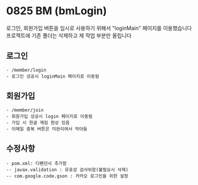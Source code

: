 # 0825 BM (bmLogin)
로그인, 회원가입 버튼을 임시로 사용하기 위해서 "loginMain" 페이지를 이용했습니다  
프로젝트에 기존 폴더는 삭제하고 제 작업 부분만 올립니다  
## 로그인  
	- /member/login  
	- 로그인 성공시 loginMain 페이지로 이동됨  
## 회원가입  
	- /member/join  
	- 회원가입 성공시 login 페이지로 이동됨  
	- 가입 시 한글 깨짐 현상 있음  
	- 이메일 중복 버튼은 미완이여서 막아둠
## 수정사항
	- pom.xml: 디펜던시 추가함
	-- javax.validation : 유효성 검사위함(불필요시 삭제)
	-- com.google.code.gson : 카카오 로그인을 위한 설정
